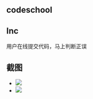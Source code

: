 ## codeschool## Inc用户在线提交代码，马上判断正误## 截图* <img src="http://img.my.csdn.net/uploads/201407/07/1404742524_8921.png" />* <img src="http://img.my.csdn.net/uploads/201407/07/1404742523_1166.png" />